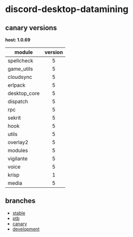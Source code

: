 # discord-desktop-datamining

## canary versions

**host: 1.0.69**

| module | version |
| ------ | :-----: |
| spellcheck | 5 |
| game_utils | 5 |
| cloudsync | 5 |
| erlpack | 5 |
| desktop_core | 5 |
| dispatch | 5 |
| rpc | 5 |
| sekrit | 5 |
| hook | 5 |
| utils | 5 |
| overlay2 | 5 |
| modules | 5 |
| vigilante | 5 |
| voice | 5 |
| krisp | 1 |
| media | 5 |

## branches

- [stable](https://github.com/OpenAsar/discord-desktop-datamining/tree/stable)
- [ptb](https://github.com/OpenAsar/discord-desktop-datamining/tree/ptb)
- [canary](https://github.com/OpenAsar/discord-desktop-datamining/tree/canary)
- [development](https://github.com/OpenAsar/discord-desktop-datamining/tree/development)